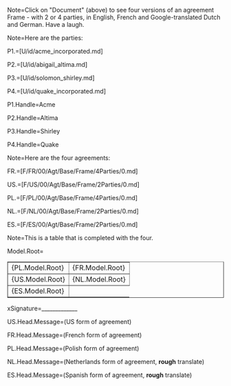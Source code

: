 Note=Click on "Document" (above) to see four versions of an agreement Frame - with 2 or 4 parties, in English, French and Google-translated Dutch and German.  Have a laugh. 

Note=Here are the parties:

P1.=[U/id/acme_incorporated.md]

P2.=[U/id/abigail_altima.md]

P3.=[U/id/solomon_shirley.md]

P4.=[U/id/quake_incorporated.md]

P1.Handle=Acme

P2.Handle=Altima

P3.Handle=Shirley

P4.Handle=Quake

Note=Here are the four agreements:

FR.=[F/FR/00/Agt/Base/Frame/4Parties/0.md]  

US.=[F/US/00/Agt/Base/Frame/2Parties/0.md]  

PL.=[F/PL/00/Agt/Base/Frame/4Parties/0.md]  

NL.=[F/NL/00/Agt/Base/Frame/2Parties/0.md]

ES.=[F/ES/00/Agt/Base/Frame/2Parties/0.md]

Note=This is a table that is completed with the four.

Model.Root=<table border=1><tr><td valign="top">{PL.Model.Root}</td><td valign="top">{FR.Model.Root}</td></tr><tr><td valign="top">{US.Model.Root}</td><td valign="top">{NL.Model.Root}</td></tr><tr><td valign="top">{ES.Model.Root}</td></tr></table> 

xSignature=_____________  

US.Head.Message=(US form of agreement) 

FR.Head.Message=(French form of agreement) 

PL.Head.Message=(Polish form of agreement)

NL.Head.Message=(Netherlands form of agreement, <b>rough</b> translate)

ES.Head.Message=(Spanish form of agreement, <b>rough</b> translate)
